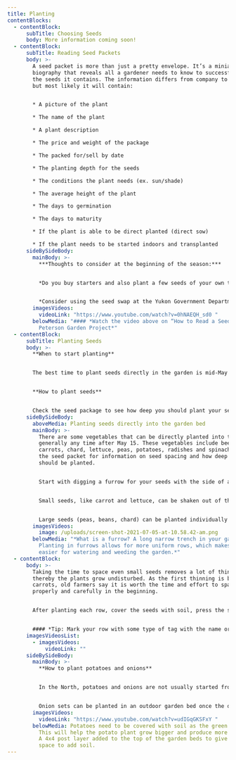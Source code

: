 ```yaml
---
title: Planting
contentBlocks:
  - contentBlock:
      subTitle: Choosing Seeds
      body: More information coming soon!
  - contentBlock:
      subTitle: Reading Seed Packets
      body: >-
        A seed packet is more than just a pretty envelope. It’s a miniature
        biography that reveals all a gardener needs to know to successfully grow
        the seeds it contains. The information differs from company to company,
        but most likely it will contain:


        * A picture of the plant

        * The name of the plant 

        * A plant description 

        * The price and weight of the package 

        * The packed for/sell by date 

        * The planting depth for the seeds 

        * The conditions the plant needs (ex. sun/shade) 

        * The average height of the plant 

        * The days to germination 

        * The days to maturity 

        * If the plant is able to be direct planted (direct sow) 

        * If the plant needs to be started indoors and transplanted
      sideBySideBody:
        mainBody: >-
          ***Thoughts to consider at the beginning of the season:*** 


          *Do you buy starters and also plant a few seeds of your own to have a continuous crop?* 


          *Consider using the seed swap at the Yukon Government Department of Energy, Mines and Resources library seed bank, and/or learn about seed saving to save seeds to use in future years.*
        imagesVideos:
          videoLink: "https://www.youtube.com/watch?v=0hNAEQH_sd0 "
        belowMedia: "#### *Watch the video above on “How to Read a Seed Package” by
          Peterson Garden Project*"
  - contentBlock:
      subTitle: Planting Seeds
      body: >-
        **When to start planting**


        The best time to plant seeds directly in the garden is mid-May to mid-June, after the danger of hard frost has passed.


        **How to plant seeds**


        Check the seed package to see how deep you should plant your seeds. Some of the small ones can be sprinkled right on the soil surface. Larger seeds will need to be buried. Plant two seeds per cell (or pot). If both seeds germinate, pull one and let the other grow.
      sideBySideBody:
        aboveMedia: Planting seeds directly into the garden bed
        mainBody: >-
          There are some vegetables that can be directly planted into the garden
          generally any time after May 15. These vegetables include beets,
          carrots, chard, lettuce, peas, potatoes, radishes and spinach. Read
          the seed packet for information on seed spacing and how deep the seeds
          should be planted.


          Start with digging a furrow for your seeds with the side of a hoe or a stick. Try to keep the furrow an even depth.


          Small seeds, like carrot and lettuce, can be shaken out of the seed packet by gently tapping it as you move along the furrow. This may mean the seeds are too closely spaced, but the seedlings can be thinned back to the correct distance after they have sprouted. It is important to thin crowded seedlings, otherwise the plants will grow together and become damaged.


          Large seeds (peas, beans, chard) can be planted individually in furrows at the specified distance or in a line of holes poked with a stick or your finger.
        imagesVideos:
          image: /uploads/screen-shot-2021-07-05-at-10.58.42-am.png
        belowMedia: "*What is a furrow? A long narrow trench in your garden bed.
          Planting in furrows allows for more uniform rows, which makes it
          easier for watering and weeding the garden.*"
  - contentBlock:
      body: >-
        Taking the time to space even small seeds removes a lot of thinning,
        thereby the plants grow undisturbed. As the first thinning is baby
        carrots, old farmers say it is worth the time and effort to space
        properly and carefully in the beginning.


        After planting each row, cover the seeds with soil, press the soil down firmly and water the row. Some seeds can take a while to germinate, but if you haven’t seen sprouts within three weeks after planting, consider replanting the row.


        #### *Tip: Mark your row with some type of tag with the name or variety of the vegetable and the date planted in the row. Store bought tags or popsicle sticks work well for this.*
      imagesVideosList:
        - imagesVideos:
            videoLink: ""
      sideBySideBody:
        mainBody: >-
          **How to plant potatoes and onions**


          In the North, potatoes and onions are not usually started from seed due to the short growing season. Onions are started from sets and potatoes from seed potatoes. Sets are basically small onions that can be planted like flower bulbs. A seed potato is a potato that has been grown to be replanted to produce a potato crop. You can cut the larger seed potatoes in half (or smaller) and as long as the piece of potato has one or more “eyes” it will sprout and develop into a full-grown potato plant. Small seed potatoes should be planted whole.


          Onion sets can be planted in an outdoor garden bed once the danger of frost has passed. Just make sure to keep them covered with either plastic or gardening cloth to minimize the risk of getting onion maggots. Keep them covered until the end of June or beginning of July.
        imagesVideos:
          videoLink: "https://www.youtube.com/watch?v=udIGqGKSFxY "
        belowMedia: Potatoes need to be covered with soil as the green leaves emerge.
          This will help the potato plant grow bigger and produce more potatoes.
          A 4x4 post layer added to the top of the garden beds to give more
          space to add soil.
---
```

